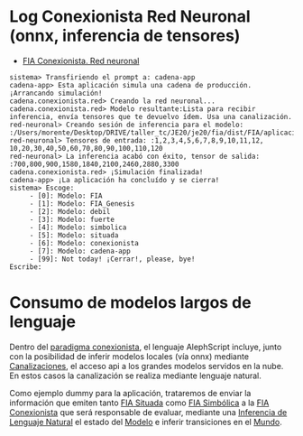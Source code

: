 # Log Conexionista Red Neuronal (onnx, inferencia de tensores)

- [FIA Conexionista. Red neuronal](https://github.com/jsanchezamai/je20-aleph-script-language/tree/alephscript_v0001/src/FIA/paradigmas/conexionista)
  
```
sistema> Transfiriendo el prompt a: cadena-app
cadena-app> Esta aplicación simula una cadena de producción. ¡Arrancando simulación!
cadena.conexionista.red> Creando la red neuronal...
cadena.conexionista.red> Modelo resultante:Lista para recibir inferencia, envía tensores que te devuelvo ídem. Usa una canalización.
red-neuronal> Creando sesión de inferencia para el modelo: :/Users/morente/Desktop/DRIVE/taller_tc/JE20/je20/fia/dist/FIA/aplicaciones/cadena/conexionista/model.onnx
red-neuronal> Tensores de entrada: :1,2,3,4,5,6,7,8,9,10,11,12, 10,20,30,40,50,60,70,80,90,100,110,120
red-neuronal> La inferencia acabó con éxito, tensor de salida: :700,800,900,1580,1840,2100,2460,2880,3300
cadena.conexionista.red> ¡Simulación finalizada!
cadena-app> ¡La aplicación ha concluído y se cierra!
sistema> Escoge:
	 - [0]: Modelo: FIA
	 - [1]: Modelo: FIA_Genesis
	 - [2]: Modelo: debil
	 - [3]: Modelo: fuerte
	 - [4]: Modelo: simbolica
	 - [5]: Modelo: situada
	 - [6]: Modelo: conexionista
	 - [7]: Modelo: cadena-app
	 - [99]: Not today! ¡Cerrar!, please, bye!
Escribe:
```

# Consumo de modelos largos de lenguaje

Dentro del [paradigma conexionista](../../../paradigmas/conexionista), el lenguaje AlephScript incluye, junto con la posibilidad de inferir modelos locales (vía onnx) mediante [Canalizaciones](../../../paradigmas/conexionista/canalizacion.ts),  el acceso api a los grandes modelos servidos en la nube. En estos casos la canalización se realiza mediante lenguaje natural.

Como ejemplo dummy para la aplicación, trataremos de enviar la información que emiten tanto [FIA Situada](../situada/) como [FIA Simbólica](../simbolica/) a la [FIA Conexionista](./cadena-fia-conexionista.ts) que será responsable de evaluar, mediante una [Inferencia de Lenguaje Natural](./cadena-inferencia-lenguaje-natural.ts) el estado del [Modelo](../modelo/) e inferir transiciones en el [Mundo](../mundo/).
